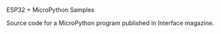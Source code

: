 ESP32 + MicroPython Samples

Source code for a MicroPython program published in Interface magazine.
